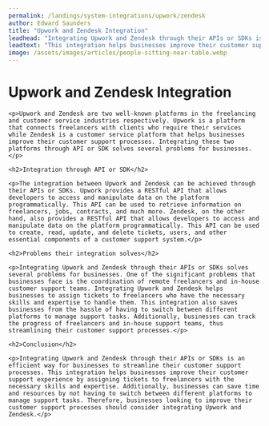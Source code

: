 ```yaml
---
permalink: /landings/system-integrations/upwork/zendesk
author: Edward Saunders
title: "Upwork and Zendesk Integration"
leadhead: "Integrating Upwork and Zendesk through their APIs or SDKs is an efficient way for businesses to streamline their customer support processes"
leadtext: "This integration helps businesses improve their customer support experience by assigning tickets to freelancers with the necessary skills and expertise. Additionally, businesses can save time and resources by not having to switch between different platforms to manage support tasks. Therefore, businesses looking to improve their customer support processes should consider integrating Upwork and Zendesk."
image: /assets/images/articles/people-sitting-near-table.webp
---
```

<div class="arttext">	<h1>Upwork and Zendesk Integration</h1>

	<p>Upwork and Zendesk are two well-known platforms in the freelancing and customer service industries respectively. Upwork is a platform that connects freelancers with clients who require their services while Zendesk is a customer service platform that helps businesses improve their customer support processes. Integrating these two platforms through API or SDK solves several problems for businesses.</p>

	<h2>Integration through API or SDK</h2>

	<p>The integration between Upwork and Zendesk can be achieved through their APIs or SDKs. Upwork provides a RESTful API that allows developers to access and manipulate data on the platform programmatically. This API can be used to retrieve information on freelancers, jobs, contracts, and much more. Zendesk, on the other hand, also provides a RESTful API that allows developers to access and manipulate data on the platform programmatically. This API can be used to create, read, update, and delete tickets, users, and other essential components of a customer support system.</p>

	<h2>Problems their integration solves</h2>

	<p>Integrating Upwork and Zendesk through their APIs or SDKs solves several problems for businesses. One of the significant problems that businesses face is the coordination of remote freelancers and in-house customer support teams. Integrating Upwork and Zendesk helps businesses to assign tickets to freelancers who have the necessary skills and expertise to handle them. This integration also saves businesses from the hassle of having to switch between different platforms to manage support tasks. Additionally, businesses can track the progress of freelancers and in-house support teams, thus streamlining their customer support processes.</p>

	<h2>Conclusion</h2>

	<p>Integrating Upwork and Zendesk through their APIs or SDKs is an efficient way for businesses to streamline their customer support processes. This integration helps businesses improve their customer support experience by assigning tickets to freelancers with the necessary skills and expertise. Additionally, businesses can save time and resources by not having to switch between different platforms to manage support tasks. Therefore, businesses looking to improve their customer support processes should consider integrating Upwork and Zendesk.</p>
	
</div>